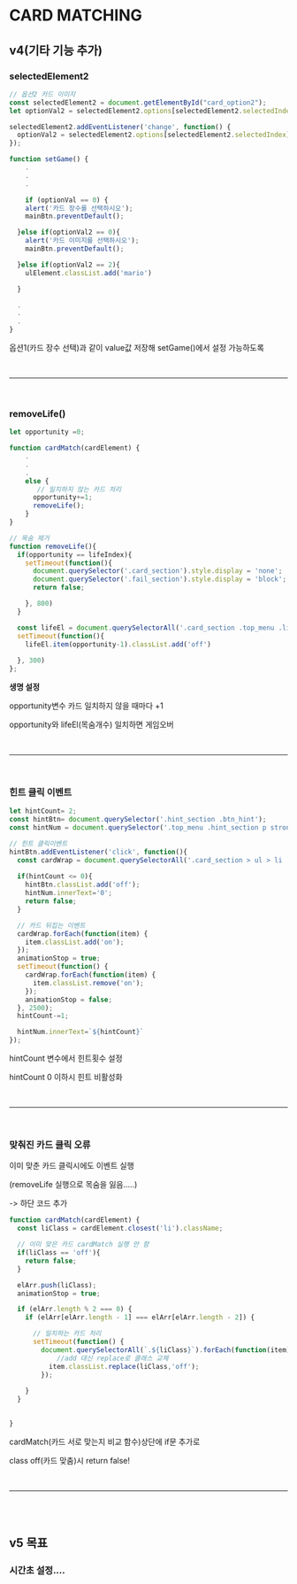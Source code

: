 # CARD MATCHING
## v4(기타 기능 추가)

### selectedElement2
```js
// 옵션2 카드 이미지
const selectedElement2 = document.getElementById("card_option2");
let optionVal2 = selectedElement2.options[selectedElement2.selectedIndex].value;

selectedElement2.addEventListener('change', function() {
  optionVal2 = selectedElement2.options[selectedElement2.selectedIndex].value;
});

function setGame() {
    .
    .
    .

    if (optionVal == 0) {
    alert('카드 장수를 선택하시오');
    mainBtn.preventDefault();

  }else if(optionVal2 == 0){
    alert('카드 이미지를 선택하시오');
    mainBtn.preventDefault();

  }else if(optionVal2 == 2){
    ulElement.classList.add('mario')

  }

  .
  .
  .
}

```
옵션1(카드 장수 선택)과 같이 value값 저장해 
setGame()에서 설정 가능하도록

<br>

---

<br>

### removeLife()
```js
let opportunity =0;

function cardMatch(cardElement) {
    .
    .
    .
    else {
       // 일치하지 않는 카드 처리
      opportunity+=1;
      removeLife();
    }
}

// 목숨 제거
function removeLife(){
  if(opportunity == lifeIndex){
    setTimeout(function(){
      document.querySelector('.card_section').style.display = 'none';
      document.querySelector('.fail_section').style.display = 'block';
      return false;

    }, 800)
  }

  const lifeEl = document.querySelectorAll('.card_section .top_menu .life li');
  setTimeout(function(){
    lifeEl.item(opportunity-1).classList.add('off')
    
  }, 300)
};
```
**생명 설정**

opportunity변수 카드 일치하지 않을 때마다 +1

opportunity와 lifeEl(목숨개수) 일치하면 게임오버

<br>

---

<br>


### 힌트 클릭 이벤트
```js
let hintCount= 2;
const hintBtn= document.querySelector('.hint_section .btn_hint');
const hintNum = document.querySelector('.top_menu .hint_section p strong');

// 힌트 클릭이벤트
hintBtn.addEventListener('click', function(){
  const cardWrap = document.querySelectorAll('.card_section > ul > li .card_wrap');
  
  if(hintCount <= 0){
    hintBtn.classList.add('off');
    hintNum.innerText='0';
    return false;
  }

  // 카드 뒤집는 이벤트
  cardWrap.forEach(function(item) {
    item.classList.add('on');
  });
  animationStop = true;
  setTimeout(function() {
    cardWrap.forEach(function(item) {
      item.classList.remove('on');
    });
    animationStop = false;
  }, 2500);
  hintCount-=1;

  hintNum.innerText=`${hintCount}`
});
```
hintCount 변수에서 힌트횟수 설정

hintCount 0 이하시 힌트 비활성화

<br>

---

<br>

### 맞춰진 카드 클릭 오류

이미 맞춘 카드 클릭시에도 이벤트 실행

(removeLife 실행으로 목숨을 잃음.....)

-> 하단 코드 추가

```js
function cardMatch(cardElement) {
  const liClass = cardElement.closest('li').className;

  // 이미 맞은 카드 cardMatch 실행 안 함
  if(liClass == 'off'){
    return false;
  }

  elArr.push(liClass);
  animationStop = true;

  if (elArr.length % 2 === 0) {
    if (elArr[elArr.length - 1] === elArr[elArr.length - 2]) {

      // 일치하는 카드 처리
      setTimeout(function() {
        document.querySelectorAll(`.${liClass}`).forEach(function(item) {
            //add 대신 replace로 클래스 교체
          item.classList.replace(liClass,'off');
        });
       
    }
  }

  
}

```
cardMatch(카드 서로 맞는지 비교  함수)상단에 if문 추가로 

class off(카드 맞춤)시 return false!

<br>

---

<br>
<br>

## v5 목표
### 시간초 설정....
